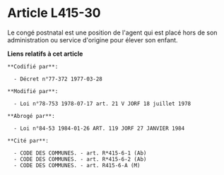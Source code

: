 # Article L415-30

Le congé postnatal est une position de l'agent qui est placé hors de son administration ou service d'origine pour élever son
enfant.

**Liens relatifs à cet article**

	**Codifié par**:

	  - Décret n°77-372 1977-03-28

	**Modifié par**:

	  - Loi n°78-753 1978-07-17 art. 21 V JORF 18 juillet 1978

	**Abrogé par**:

	  - Loi n°84-53 1984-01-26 ART. 119 JORF 27 JANVIER 1984

	**Cité par**:

	  - CODE DES COMMUNES. - art. R*415-6-1 (Ab)
	  - CODE DES COMMUNES. - art. R*415-6-2 (Ab)
	  - CODE DES COMMUNES. - art. R415-6-A (M)
